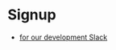 # Signup

- [for our development Slack](https://join.slack.com/t/professoroak-dev/shared_invite/enQtMzA1Mjg1MDYyOTE0LTQ0NjFiNTYzNTVlZjU2YzBmMzY4MTY0ZDkxZTAzMWE2MjAzNmQxZjFjYjkzYTExMDY1NWUwZDFlZWZiZjFjYTY)
